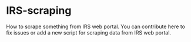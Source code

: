 # IRS-scraping
How to scrape something from IRS web portal.
You can contribute here to fix issues or add a new script for scraping data from IRS web portal.
